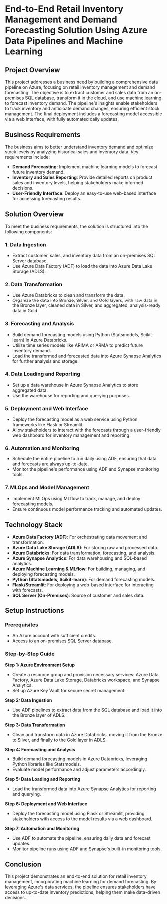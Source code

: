 # End-to-End Retail Inventory Management and Demand Forecasting Solution Using Azure Data Pipelines and Machine Learning

## Project Overview
This project addresses a business need by building a comprehensive data pipeline on Azure, focusing on retail inventory management and demand forecasting. The objective is to extract customer and sales data from an on-premises SQL database, transform it in the cloud, and use machine learning to forecast inventory demand. The pipeline's insights enable stakeholders to track inventory and anticipate demand changes, ensuring efficient stock management. The final deployment includes a forecasting model accessible via a web interface, with fully automated daily updates.

## Business Requirements
The business aims to better understand inventory demand and optimize stock levels by analyzing historical sales and inventory data. Key requirements include:
- **Demand Forecasting**: Implement machine learning models to forecast future inventory demand.
- **Inventory and Sales Reporting**: Provide detailed reports on product sales and inventory levels, helping stakeholders make informed decisions.
- **User-Friendly Interface**: Deploy an easy-to-use web-based interface for accessing forecasting results.

## Solution Overview
To meet the business requirements, the solution is structured into the following components:

### 1. Data Ingestion
- Extract customer, sales, and inventory data from an on-premises SQL Server database.
- Use Azure Data Factory (ADF) to load the data into Azure Data Lake Storage (ADLS).

### 2. Data Transformation
- Use Azure Databricks to clean and transform the data.
- Organize the data into Bronze, Silver, and Gold layers, with raw data in the Bronze layer, cleaned data in Silver, and aggregated, analysis-ready data in Gold.

### 3. Forecasting and Analysis
- Build demand forecasting models using Python (Statsmodels, Scikit-learn) in Azure Databricks.
- Utilize time series models like ARIMA or ARMA to predict future inventory demand.
- Load the transformed and forecasted data into Azure Synapse Analytics for further analysis and storage.

### 4. Data Loading and Reporting
- Set up a data warehouse in Azure Synapse Analytics to store aggregated data.
- Use the warehouse for reporting and querying purposes.

### 5. Deployment and Web Interface
- Deploy the forecasting model as a web service using Python frameworks like Flask or Streamlit.
- Allow stakeholders to interact with the forecasts through a user-friendly web dashboard for inventory management and reporting.

### 6. Automation and Monitoring
- Schedule the entire pipeline to run daily using ADF, ensuring that data and forecasts are always up-to-date.
- Monitor the pipeline's performance using ADF and Synapse monitoring tools.

### 7. MLOps and Model Management
- Implement MLOps using MLflow to track, manage, and deploy forecasting models.
- Ensure continuous model performance tracking and automated updates.

## Technology Stack
- **Azure Data Factory (ADF)**: For orchestrating data movement and transformation.
- **Azure Data Lake Storage (ADLS)**: For storing raw and processed data.
- **Azure Databricks**: For data transformation, forecasting, and analysis.
- **Azure Synapse Analytics**: For data warehousing and SQL-based analytics.
- **Azure Machine Learning & MLflow**: For building, managing, and deploying forecasting models.
- **Python (Statsmodels, Scikit-learn)**: For demand forecasting models.
- **Flask/Streamlit**: For deploying a web-based interface for interacting with forecasts.
- **SQL Server (On-Premises)**: Source of customer and sales data.

## Setup Instructions

### Prerequisites
- An Azure account with sufficient credits.
- Access to an on-premises SQL Server database.

### Step-by-Step Guide

**Step 1: Azure Environment Setup**
- Create a resource group and provision necessary services: Azure Data Factory, Azure Data Lake Storage, Databricks workspace, and Synapse Analytics.
- Set up Azure Key Vault for secure secret management.

**Step 2: Data Ingestion**
- Use ADF pipelines to extract data from the SQL database and load it into the Bronze layer of ADLS.

**Step 3: Data Transformation**
- Clean and transform data in Azure Databricks, moving it from the Bronze to Silver, and finally to the Gold layer in ADLS.

**Step 4: Forecasting and Analysis**
- Build demand forecasting models in Azure Databricks, leveraging Python libraries like Statsmodels.
- Evaluate model performance and adjust parameters accordingly.

**Step 5: Data Loading and Reporting**
- Load the transformed data into Azure Synapse Analytics for reporting and querying.

**Step 6: Deployment and Web Interface**
- Deploy the forecasting model using Flask or Streamlit, providing stakeholders with access to the model results via a web dashboard.

**Step 7: Automation and Monitoring**
- Use ADF to automate the pipeline, ensuring daily data and forecast updates.
- Monitor pipeline runs using ADF and Synapse's built-in monitoring tools.

## Conclusion
This project demonstrates an end-to-end solution for retail inventory management, incorporating machine learning for demand forecasting. By leveraging Azure's data services, the pipeline ensures stakeholders have access to up-to-date inventory predictions, helping them make data-driven decisions.

